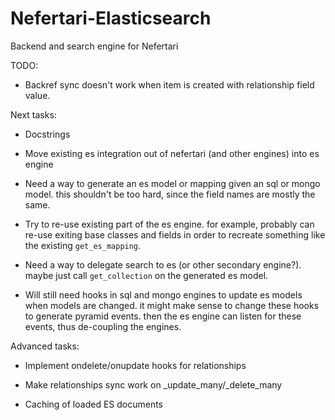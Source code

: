 # Nefertari-Elasticsearch

Backend and search engine for Nefertari

TODO:

- Backref sync doesn't work when item is created with relationship field value.


Next tasks:

- Docstrings

- Move existing es integration out of nefertari (and other engines)
  into es engine

- Need a way to generate an es model or mapping given an sql or mongo
  model. this shouldn't be too hard, since the field names are mostly
  the same.

- Try to re-use existing part of the es engine. for example, probably
  can re-use exiting base classes and fields in order to recreate
  something like the existing `get_es_mapping`.

- Need a way to delegate search to es (or other secondary
  engine?). maybe just call `get_collection` on the generated es
  model.

- Will still need hooks in sql and mongo engines to update es models
  when models are changed. it might make sense to change these hooks
  to generate pyramid events. then the es engine can listen for these
  events, thus de-coupling the engines.


Advanced tasks:

- Implement ondelete/onupdate hooks for relationships

- Make relationships sync work on _update_many/_delete_many

- Caching of loaded ES documents
